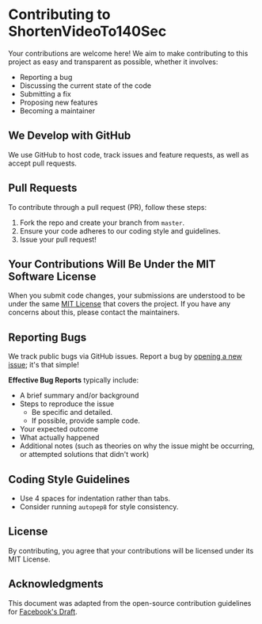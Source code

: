 # Contributing to ShortenVideoTo140Sec

Your contributions are welcome here! We aim to make contributing to this project as easy and transparent as possible, whether it involves:
- Reporting a bug
- Discussing the current state of the code
- Submitting a fix
- Proposing new features
- Becoming a maintainer

## We Develop with GitHub
We use GitHub to host code, track issues and feature requests, as well as accept pull requests.

## Pull Requests
To contribute through a pull request (PR), follow these steps:

1. Fork the repo and create your branch from `master`.
2. Ensure your code adheres to our coding style and guidelines.
3. Issue your pull request!

## Your Contributions Will Be Under the MIT Software License
When you submit code changes, your submissions are understood to be under the same [MIT License](LICENSE) that covers the project. If you have any concerns about this, please contact the maintainers.

## Reporting Bugs
We track public bugs via GitHub issues. Report a bug by [opening a new issue](https://github.com/PiesP/ShortenVideoTo140Sec/issues/new); it's that simple!

**Effective Bug Reports** typically include:
- A brief summary and/or background
- Steps to reproduce the issue
  - Be specific and detailed.
  - If possible, provide sample code.
- Your expected outcome
- What actually happened
- Additional notes (such as theories on why the issue might be occurring, or attempted solutions that didn't work)

## Coding Style Guidelines
- Use 4 spaces for indentation rather than tabs.
- Consider running `autopep8` for style consistency.

## License
By contributing, you agree that your contributions will be licensed under its MIT License.

## Acknowledgments
This document was adapted from the open-source contribution guidelines for [Facebook's Draft](https://github.com/facebook/draft-js/blob/master/CONTRIBUTING.md).
